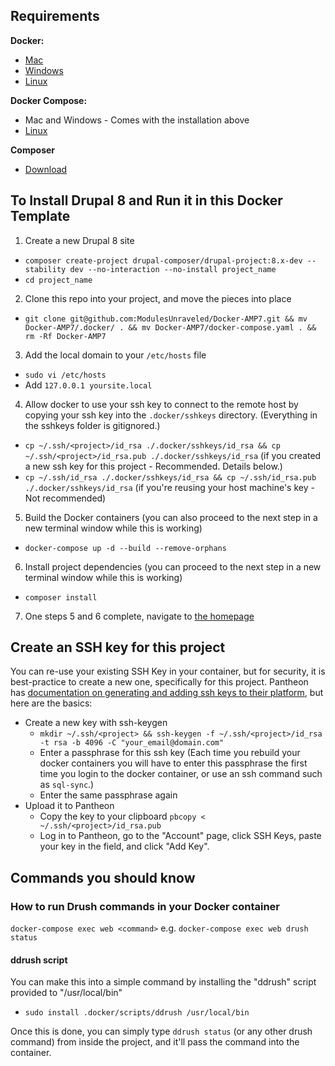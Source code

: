 ## Requirements
**Docker:**
* [Mac](https://docs.docker.com/docker-for-mac/install/)
* [Windows](https://docs.docker.com/docker-for-windows/install/)
* [Linux](https://docs.docker.com/engine/installation/linux/)

**Docker Compose:**
* Mac and Windows - Comes with the installation above
* [Linux](https://docs.docker.com/engine/installation/linux/)

**Composer**
* [Download](https://getcomposer.org/download/)

## To Install Drupal 8 and Run it in this Docker Template
1. Create a new Drupal 8 site
  * `composer create-project drupal-composer/drupal-project:8.x-dev --stability dev --no-interaction --no-install project_name`
  * `cd project_name`
2. Clone this repo into your project, and move the pieces into place
  * `git clone git@github.com:ModulesUnraveled/Docker-AMP7.git && mv Docker-AMP7/.docker/ . && mv Docker-AMP7/docker-compose.yaml . && rm -Rf Docker-AMP7`
3. Add the local domain to your `/etc/hosts` file
  * `sudo vi /etc/hosts`
  * Add `127.0.0.1 yoursite.local`
4. Allow docker to use your ssh key to connect to the remote host by copying your ssh key into the `.docker/sshkeys` directory. (Everything in the sshkeys folder is gitignored.)
  * `cp ~/.ssh/<project>/id_rsa ./.docker/sshkeys/id_rsa && cp ~/.ssh/<project>/id_rsa.pub ./.docker/sshkeys/id_rsa` (if you created a new ssh key for this project - Recommended. Details below.)
  * `cp ~/.ssh/id_rsa ./.docker/sshkeys/id_rsa && cp ~/.ssh/id_rsa.pub ./.docker/sshkeys/id_rsa` (if you're reusing your host machine's key - Not recommended)
5. Build the Docker containers (you can also proceed to the next step in a new terminal window while this is working)
  * `docker-compose up -d --build --remove-orphans`
6. Install project dependencies (you can proceed to the next step in a new terminal window while this is working)
  * `composer install`
7. One steps 5 and 6 complete, navigate to [the homepage](http://yoursite.local)

## Create an SSH key for this project
You can re-use your existing SSH Key in your container, but for security, it is best-practice to create a new one, specifically for this project. Pantheon has [documentation on generating and adding ssh keys to their platform](https://pantheon.io/docs/ssh-keys/), but here are the basics:
* Create a new key with ssh-keygen
  * `mkdir ~/.ssh/<project> && ssh-keygen -f ~/.ssh/<project>/id_rsa -t rsa -b 4096 -C "your_email@domain.com"`
  * Enter a passphrase for this ssh key (Each time you rebuild your docker containers you will have to enter this passphrase the first time you login to the docker container, or use an ssh command such as `sql-sync`.)
  * Enter the same passphrase again
* Upload it to Pantheon
  * Copy the key to your clipboard `pbcopy < ~/.ssh/<project>/id_rsa.pub`
  * Log in to Pantheon, go to the "Account" page, click SSH Keys, paste your key in the field, and click "Add Key".

## Commands you should know
### How to run Drush commands in your Docker container
`docker-compose exec web <command>`
e.g. `docker-compose exec web drush status`

#### ddrush script
You can make this into a simple command by installing the "ddrush" script provided to "/usr/local/bin"
  * `sudo install .docker/scripts/ddrush /usr/local/bin`

Once this is done, you can simply type `ddrush status` (or any other drush command) from inside the project, and it'll pass the command into the container.
